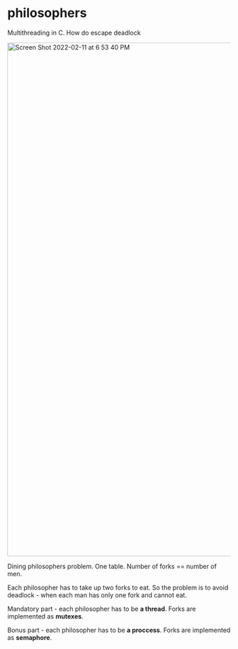 # philosophers
Multithreading in C. How do escape deadlock

<img width="1160" alt="Screen Shot 2022-02-11 at 6 53 40 PM" src="https://user-images.githubusercontent.com/77155006/153624324-8d94b231-e736-4a4c-8187-caf3118bd612.png">

Dining philosophers problem. 
One table. Number of forks == number of men.

Each philosopher has to take up two forks to eat.
So the problem is to avoid deadlock - when each man has only one fork and cannot eat.

Mandatory part - each philosopher has to be **a thread**.
Forks are implemented as **mutexes**.

Bonus part - each philosopher has to be **a proccess**.
Forks are implemented as **semaphore**.
